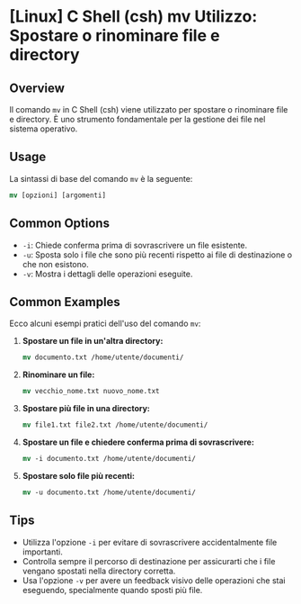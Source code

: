 # [Linux] C Shell (csh) mv Utilizzo: Spostare o rinominare file e directory

## Overview
Il comando `mv` in C Shell (csh) viene utilizzato per spostare o rinominare file e directory. È uno strumento fondamentale per la gestione dei file nel sistema operativo.

## Usage
La sintassi di base del comando `mv` è la seguente:

```csh
mv [opzioni] [argomenti]
```

## Common Options
- `-i`: Chiede conferma prima di sovrascrivere un file esistente.
- `-u`: Sposta solo i file che sono più recenti rispetto ai file di destinazione o che non esistono.
- `-v`: Mostra i dettagli delle operazioni eseguite.

## Common Examples
Ecco alcuni esempi pratici dell'uso del comando `mv`:

1. **Spostare un file in un'altra directory:**
   ```csh
   mv documento.txt /home/utente/documenti/
   ```

2. **Rinominare un file:**
   ```csh
   mv vecchio_nome.txt nuovo_nome.txt
   ```

3. **Spostare più file in una directory:**
   ```csh
   mv file1.txt file2.txt /home/utente/documenti/
   ```

4. **Spostare un file e chiedere conferma prima di sovrascrivere:**
   ```csh
   mv -i documento.txt /home/utente/documenti/
   ```

5. **Spostare solo file più recenti:**
   ```csh
   mv -u documento.txt /home/utente/documenti/
   ```

## Tips
- Utilizza l'opzione `-i` per evitare di sovrascrivere accidentalmente file importanti.
- Controlla sempre il percorso di destinazione per assicurarti che i file vengano spostati nella directory corretta.
- Usa l'opzione `-v` per avere un feedback visivo delle operazioni che stai eseguendo, specialmente quando sposti più file.
